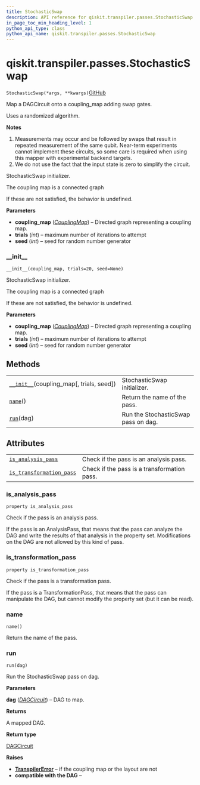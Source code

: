 ```yaml
---
title: StochasticSwap
description: API reference for qiskit.transpiler.passes.StochasticSwap
in_page_toc_min_heading_level: 1
python_api_type: class
python_api_name: qiskit.transpiler.passes.StochasticSwap
---
```


<span id="qiskit-transpiler-passes-stochasticswap" />

# qiskit.transpiler.passes.StochasticSwap

<span id="qiskit.transpiler.passes.StochasticSwap" />

`StochasticSwap(*args, **kwargs)`[GitHub](https://github.com/qiskit/qiskit/tree/stable/0.16/qiskit/transpiler/passes/routing/stochastic_swap.py "view source code")

Map a DAGCircuit onto a coupling\_map adding swap gates.

Uses a randomized algorithm.

**Notes**

1.  Measurements may occur and be followed by swaps that result in repeated measurement of the same qubit. Near-term experiments cannot implement these circuits, so some care is required when using this mapper with experimental backend targets.
2.  We do not use the fact that the input state is zero to simplify the circuit.

StochasticSwap initializer.

The coupling map is a connected graph

If these are not satisfied, the behavior is undefined.

**Parameters**

*   **coupling\_map** ([*CouplingMap*](qiskit.transpiler.CouplingMap "qiskit.transpiler.CouplingMap")) – Directed graph representing a coupling map.
*   **trials** (*int*) – maximum number of iterations to attempt
*   **seed** (*int*) – seed for random number generator

### \_\_init\_\_

<span id="qiskit.transpiler.passes.StochasticSwap.__init__" />

`__init__(coupling_map, trials=20, seed=None)`

StochasticSwap initializer.

The coupling map is a connected graph

If these are not satisfied, the behavior is undefined.

**Parameters**

*   **coupling\_map** ([*CouplingMap*](qiskit.transpiler.CouplingMap "qiskit.transpiler.CouplingMap")) – Directed graph representing a coupling map.
*   **trials** (*int*) – maximum number of iterations to attempt
*   **seed** (*int*) – seed for random number generator

## Methods

|                                                                                                                                                    |                                     |
| -------------------------------------------------------------------------------------------------------------------------------------------------- | ----------------------------------- |
| [`__init__`](#qiskit.transpiler.passes.StochasticSwap.__init__ "qiskit.transpiler.passes.StochasticSwap.__init__")(coupling\_map\[, trials, seed]) | StochasticSwap initializer.         |
| [`name`](#qiskit.transpiler.passes.StochasticSwap.name "qiskit.transpiler.passes.StochasticSwap.name")()                                           | Return the name of the pass.        |
| [`run`](#qiskit.transpiler.passes.StochasticSwap.run "qiskit.transpiler.passes.StochasticSwap.run")(dag)                                           | Run the StochasticSwap pass on dag. |

## Attributes

|                                                                                                                                                              |                                             |
| ------------------------------------------------------------------------------------------------------------------------------------------------------------ | ------------------------------------------- |
| [`is_analysis_pass`](#qiskit.transpiler.passes.StochasticSwap.is_analysis_pass "qiskit.transpiler.passes.StochasticSwap.is_analysis_pass")                   | Check if the pass is an analysis pass.      |
| [`is_transformation_pass`](#qiskit.transpiler.passes.StochasticSwap.is_transformation_pass "qiskit.transpiler.passes.StochasticSwap.is_transformation_pass") | Check if the pass is a transformation pass. |

### is\_analysis\_pass

<span id="qiskit.transpiler.passes.StochasticSwap.is_analysis_pass" />

`property is_analysis_pass`

Check if the pass is an analysis pass.

If the pass is an AnalysisPass, that means that the pass can analyze the DAG and write the results of that analysis in the property set. Modifications on the DAG are not allowed by this kind of pass.

### is\_transformation\_pass

<span id="qiskit.transpiler.passes.StochasticSwap.is_transformation_pass" />

`property is_transformation_pass`

Check if the pass is a transformation pass.

If the pass is a TransformationPass, that means that the pass can manipulate the DAG, but cannot modify the property set (but it can be read).

### name

<span id="qiskit.transpiler.passes.StochasticSwap.name" />

`name()`

Return the name of the pass.

### run

<span id="qiskit.transpiler.passes.StochasticSwap.run" />

`run(dag)`

Run the StochasticSwap pass on dag.

**Parameters**

**dag** ([*DAGCircuit*](qiskit.dagcircuit.DAGCircuit "qiskit.dagcircuit.DAGCircuit")) – DAG to map.

**Returns**

A mapped DAG.

**Return type**

[DAGCircuit](qiskit.dagcircuit.DAGCircuit "qiskit.dagcircuit.DAGCircuit")

**Raises**

*   [**TranspilerError**](qiskit.transpiler.TranspilerError "qiskit.transpiler.TranspilerError") – if the coupling map or the layout are not
*   **compatible with the DAG** –

